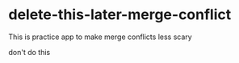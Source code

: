 # delete-this-later-merge-conflict
This is practice app to make merge conflicts less scary


don't do this
